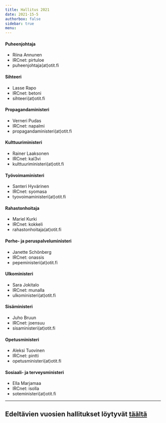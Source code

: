 ```yaml
---
title: Hallitus 2021
date: 2021-15-5
authorbox: false
sidebar: true
menu:
---
```


#### Puheenjohtaja
- Riina Annunen
- IRCnet: pirtuloe
- puheenjohtaja(at)otit.fi

#### Sihteeri
- Lasse Rapo
- IRCnet: betoni
- sihteeri(at)otit.fi

#### Propagandaministeri
- Verneri Pudas
- IRCnet: napalmi
- propagandaministeri(at)otit.fi

#### Kulttuuriministeri
- Rainer Laaksonen
- IRCnet: kal3vi
- kulttuuriministeri(at)otit.fi

#### Työvoimaministeri
- Santeri Hyvärinen
- IRCnet: syomasa
- tyovoimaministeri(at)otit.fi

#### Rahastonhoitaja
- Mariel Kurki
- IRCnet: kokkeli
- rahastonhoitaja(at)otit.fi

#### Perhe- ja peruspalveluministeri
- Janette Schönberg
- IRCnet: onassis
- pepeministeri(at)otit.fi

#### Ulkoministeri
- Sara Jokitalo
- IRCnet: munalla
- ulkoministeri(at)otit.fi

#### Sisäministeri
- Juho Bruun
- IRCnet: joensuu
- sisaministeri(at)otit.fi

#### Opetusministeri
- Aleksi Tuovinen
- IRCnet: pintti
- opetusministeri(at)otit.fi

#### Sosiaali- ja terveysministeri
- Ella Marjamaa
- IRCnet: isolla
- soteministeri(at)otit.fi

---

## Edeltävien vuosien hallitukset löytyvät [täältä](https://otit.fi/kilta/wanhat-toimijat)